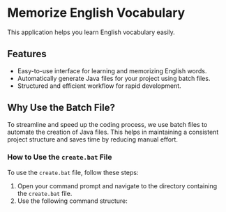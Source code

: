 # Memorize English Vocabulary

This application helps you learn English vocabulary easily.

## Features

- Easy-to-use interface for learning and memorizing English words.
- Automatically generate Java files for your project using batch files.
- Structured and efficient workflow for rapid development.

## Why Use the Batch File?

To streamline and speed up the coding process, we use batch files to automate the creation of Java files. This helps in maintaining a consistent project structure and saves time by reducing manual effort.

### How to Use the `create.bat` File

To use the `create.bat` file, follow these steps:

1. Open your command prompt and navigate to the directory containing the `create.bat` file.
2. Use the following command structure:
